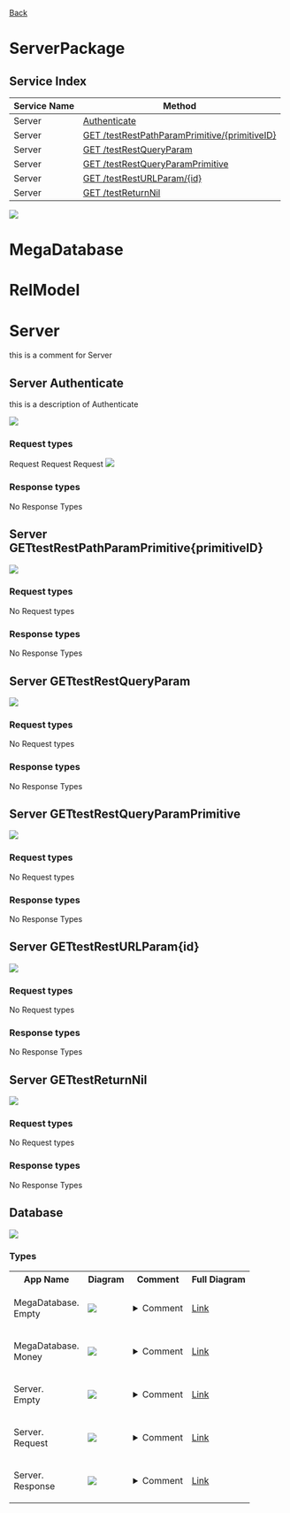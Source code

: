 
[Back](../README.md)


# ServerPackage

## Service Index
| Service Name | Method |
----|----
Server | [Authenticate](#Server-Authenticate)
Server | [GET /testRestPathParamPrimitive/{primitiveID}](#Server-GETtestRestPathParamPrimitive{primitiveID})
Server | [GET /testRestQueryParam](#Server-GETtestRestQueryParam)
Server | [GET /testRestQueryParamPrimitive](#Server-GETtestRestQueryParamPrimitive)
Server | [GET /testRestURLParam/{id}](#Server-GETtestRestURLParam{id})
Server | [GET /testReturnNil](#Server-GETtestReturnNil)



![](integration.svg)



# MegaDatabase



# RelModel



# Server
this is a comment for Server


## Server Authenticate
this is a description of Authenticate

![](Server/Authenticate.svg)

### Request types


Request Request Request
![](Server.svg)


### Response types



No Response Types



## Server GETtestRestPathParamPrimitive{primitiveID}


![](Server/GETtestRestPathParamPrimitive{primitiveID}.svg)

### Request types

No Request types



### Response types



No Response Types



## Server GETtestRestQueryParam


![](Server/GETtestRestQueryParam.svg)

### Request types

No Request types



### Response types



No Response Types



## Server GETtestRestQueryParamPrimitive


![](Server/GETtestRestQueryParamPrimitive.svg)

### Request types

No Request types



### Response types



No Response Types



## Server GETtestRestURLParam{id}


![](Server/GETtestRestURLParam{id}.svg)

### Request types

No Request types



### Response types



No Response Types



## Server GETtestReturnNil


![](Server/GETtestReturnNil.svg)

### Request types

No Request types



### Response types



No Response Types








## Database

![](RelModel/types.svg)




### Types

<table>
<tr>
<th>App Name</th>
<th>Diagram</th>
<th>Comment</th>
<th>Full Diagram</th>


</tr>


<tr>
<td>

MegaDatabase.<br>Empty
</td>
<td>

<img src="MegaDatabase/Emptysimple.svg">
</td>
<td> 

<details closed><summary>Comment</summary><br>Empty Empty Empty</details> 
</td>
<td>

<a href="MegaDatabase/Emptyfull.svg">Link</a>
</td>
</tr>
<tr>
<td>

MegaDatabase.<br>Money
</td>
<td>

<img src="MegaDatabase/Moneysimple.svg">
</td>
<td> 

<details closed><summary>Comment</summary><br>Money Money Money</details> 
</td>
<td>

<a href="MegaDatabase/Moneyfull.svg">Link</a>
</td>
</tr>


</tr>


<tr>
<td>

Server.<br>Empty
</td>
<td>

<img src="Server/Emptysimple.svg">
</td>
<td> 

<details closed><summary>Comment</summary><br>Empty Empty Empty</details> 
</td>
<td>

<a href="Server/Emptyfull.svg">Link</a>
</td>
</tr>
<tr>
<td>

Server.<br>Request
</td>
<td>

<img src="Server/Requestsimple.svg">
</td>
<td> 

<details closed><summary>Comment</summary><br>Request Request Request</details> 
</td>
<td>

<a href="Server/Requestfull.svg">Link</a>
</td>
</tr>
<tr>
<td>

Server.<br>Response
</td>
<td>

<img src="Server/Responsesimple.svg">
</td>
<td> 

<details closed><summary>Comment</summary><br>Response Response Response</details> 
</td>
<td>

<a href="Server/Responsefull.svg">Link</a>
</td>
</tr>
</table>

